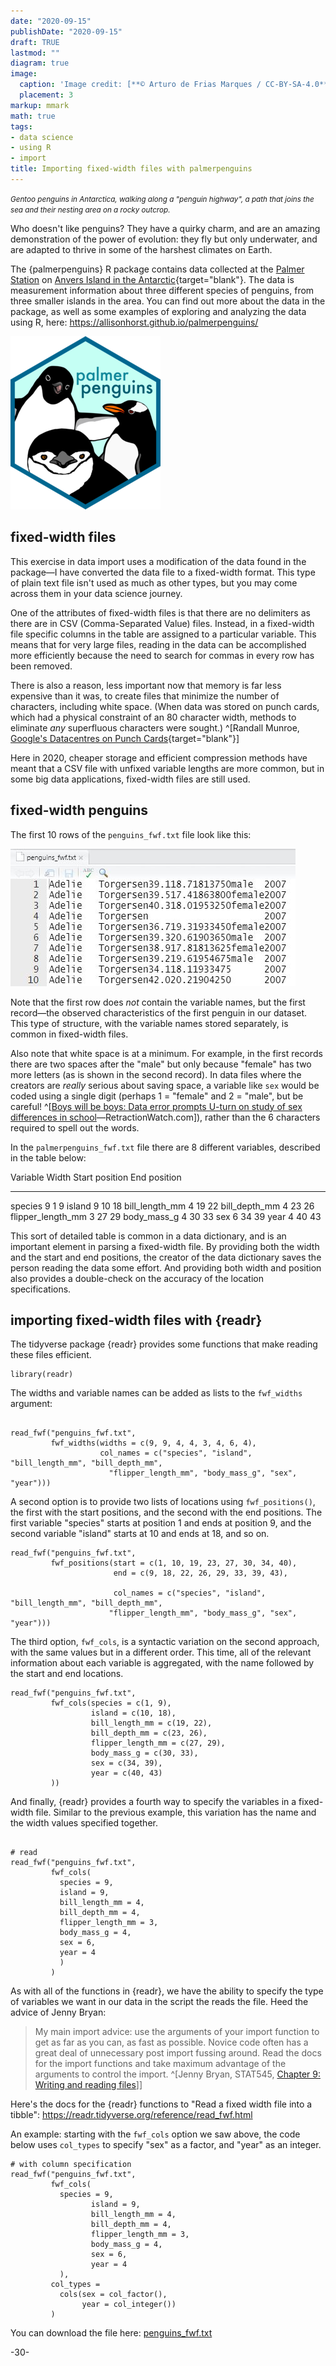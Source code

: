 ```yaml
---
date: "2020-09-15"
publishDate: "2020-09-15"
draft: TRUE
lastmod: ""
diagram: true
image:
  caption: 'Image credit: [**© Arturo de Frias Marques / CC-BY-SA-4.0**](https://en.wikipedia.org/wiki/Gentoo_penguin#/media/File:Gentoo_Penguin_AdF.jpg)'
  placement: 3
markup: mmark
math: true
tags:
- data science
- using R
- import
title: Importing fixed-width files with palmerpenguins
---
```


<small><i>Gentoo penguins in Antarctica, walking along a "penguin highway", a path that joins the sea and their nesting area on a rocky outcrop.</i></small>

 
Who doesn't like penguins? They have a quirky charm, and are an amazing demonstration of the power of evolution: they fly but only underwater, and are adapted to thrive in some of the harshest climates on Earth.

The {palmerpenguins} R package contains data collected at the [Palmer Station](https://www.usap.gov/videoclipsandmaps/palwebcam.cfm) on [Anvers Island in the Antarctic](https://www.openstreetmap.org/search?query=palmer%20road#map=16/-64.7741/-64.0503){target="blank"}. The data is measurement information about three different species of penguins, from three smaller islands in the area. You can find out more about the data in the package, as well as some examples of exploring and analyzing the data using R, here: https://allisonhorst.github.io/palmerpenguins/ 

![palmerpenguins](logo.png)

## fixed-width files

This exercise in data import uses a modification of the data found in the package—I have converted the data file to a fixed-width format. This type of plain text file isn't used as much as other types, but you may come across them in your data science journey. 

One of the attributes of fixed-width files is that there are no delimiters as there are in CSV (Comma-Separated Value) files. Instead, in a fixed-width file specific columns in the table are assigned to a particular variable. This means that for very large files, reading in the data can be accomplished more efficiently because the need to search for commas in every row has been removed. 

There is also a reason, less important now that memory is far less expensive than it was, to create files that minimize the number of characters, including white space. (When data was stored on punch cards, which had a physical constraint of an 80 character width, methods to eliminate _any_ superfluous characters were sought.) ^[Randall Munroe, [Google's Datacentres on Punch Cards](https://what-if.xkcd.com/63/){target="blank"}]

Here in 2020, cheaper storage and efficient compression methods have meant that a CSV file with unfixed variable lengths are more common, but in some big data applications, fixed-width files are still used.


## fixed-width penguins


The first 10 rows of the `penguins_fwf.txt` file look like this:

![penguins_fwf.txt](penguins_10rows.JPG)

Note that the first row does _not_ contain the variable names, but the first record—the observed characteristics of the first penguin in our dataset. This type of structure, with the variable names stored separately, is common in fixed-width files.

Also note that white space is at a minimum. For example, in the first records there are two spaces after the "male" but only because "female" has two more letters (as is shown in the second record). In data files where the creators are _really_ serious about saving space, a variable like `sex` would be coded using a single digit (perhaps 1 = "female" and 2 = "male", but be careful! ^[[Boys will be boys: Data error prompts U-turn on study of sex differences in school](https://retractionwatch.com/2017/10/17/boys-will-boys-data-error-prompts-u-turn-study-sex-differences-school/)—RetractionWatch.com]), rather than the 6 characters required to spell out the words.


In the `palmerpenguins_fwf.txt` file there are 8 different variables, described in the table below:

Variable           Width   Start position   End position
--------           -----   --------------   ------------
species            9       1                9
island             9       10               18
bill_length_mm     4       19               22
bill_depth_mm      4       23               26
flipper_length_mm  3       27               29
body_mass_g        4       30               33
sex                6       34               39
year               4       40               43

This sort of detailed table is common in a data dictionary, and is an important element in parsing a fixed-width file. By providing both the width and the start and end positions, the creator of the data dictionary saves the person reading the data some effort. And providing both width and position also provides a double-check on the accuracy of the location specifications.



## importing fixed-width files with {readr} 

The tidyverse package {readr} provides some functions that make reading these files efficient.

```{r}
library(readr)
```


The widths and variable names can be added as lists to the `fwf_widths` argument:

```{r}

read_fwf("penguins_fwf.txt",
         fwf_widths(widths = c(9, 9, 4, 4, 3, 4, 6, 4),
                    col_names = c("species", "island", "bill_length_mm", "bill_depth_mm",
                      "flipper_length_mm", "body_mass_g", "sex", "year")))

```

A second option is to provide two lists of locations using `fwf_positions()`, the first with the start positions, and the second with the end positions. The first variable "species" starts at position 1 and ends at position 9, and the second variable "island" starts at 10 and ends at 18, and so on.


```{r}
read_fwf("penguins_fwf.txt",
         fwf_positions(start = c(1, 10, 19, 23, 27, 30, 34, 40),
                       end = c(9, 18, 22, 26, 29, 33, 39, 43),
                       
                       col_names = c("species", "island", "bill_length_mm", "bill_depth_mm",
                      "flipper_length_mm", "body_mass_g", "sex", "year")))

```


The third option, `fwf_cols`, is a syntactic variation on the second approach, with the same values but in a different order. This time, all of the relevant information about each variable is aggregated, with the name followed by the start and end locations.

```{r}
read_fwf("penguins_fwf.txt",
         fwf_cols(species = c(1, 9),
                  island = c(10, 18),
                  bill_length_mm = c(19, 22),
                  bill_depth_mm = c(23, 26),
                  flipper_length_mm = c(27, 29),
                  body_mass_g = c(30, 33),
                  sex = c(34, 39),
                  year = c(40, 43)
         ))

```

And finally, {readr} provides a fourth way to specify the variables in a fixed-width file. Similar to the previous example, this variation has the name and the width values specified together.

```{r}

# read 
read_fwf("penguins_fwf.txt", 
         fwf_cols(
           species = 9,
           island = 9,
           bill_length_mm = 4,
           bill_depth_mm = 4,
           flipper_length_mm = 3,
           body_mass_g = 4,
           sex = 6,
           year = 4
           )
         )

```

As with all of the functions in {readr}, we have the ability to specify the type of variables we want in our data in the script the reads the file. Heed the advice of Jenny Bryan:

> My main import advice: use the arguments of your import function to get as far as you can, as fast as possible. Novice code often has a great deal of unnecessary post import fussing around. Read the docs for the import functions and take maximum advantage of the arguments to control the import. ^[Jenny Bryan, STAT545, [Chapter 9: Writing and reading files](https://stat545.com/import-export.html)]]

Here's the docs for the {readr} functions to "Read a fixed width file into a tibble": https://readr.tidyverse.org/reference/read_fwf.html 


An example: starting with the `fwf_cols` option we saw above, the code below uses `col_types`  to specify "sex" as a factor, and "year" as an integer.

```{r}
# with column specification
read_fwf("penguins_fwf.txt", 
         fwf_cols(
           species = 9, 
                  island = 9,
                  bill_length_mm = 4,
                  bill_depth_mm = 4,
                  flipper_length_mm = 3,
                  body_mass_g = 4,
                  sex = 6,
                  year = 4
           ),
         col_types =
           cols(sex = col_factor(),
                year = col_integer())
         )

```

You can download the file here: [penguins_fwf.txt](https://drive.google.com/file/d/1_TaotqgmiQqw0fShrEKueU5nM_RkuHbp/view?usp=sharing)




-30-